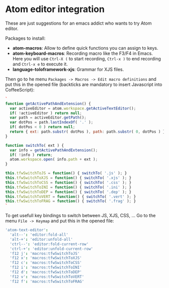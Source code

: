 # Atom editor integration

These are just suggestions for an emacs addict who wants to try Atom editor.

Packages to install:
* __atom-macros__: Allow to define quick functions you can assign to keys.
* __atom-keyboard-macros__: Recording macro like the F3/F4 in Emacs. Here you will use `Ctrl-X (` to start recording, `Ctrl-x )`
to end recording and `Ctrl-x e` to execute it.
* __language-toloframework-xjs__: Grammar for XJS files.

Then go to he menu `Packages -> Macros -> Edit macro definitions` and put this in the opened file (backticks are mandatory to insert Javascript into CoffeeScript):
```coffee
`
function getActivePathAndExtension() {
  var activeEditor = atom.workspace.getActiveTextEditor();
  if( !activeEditor ) return null;
  var path = activeEditor.getPath();
  var dotPos = path.lastIndexOf( '.' );
  if( dotPos < 0 ) return null;
  return { ext: path.substr( dotPos ), path: path.substr( 0, dotPos ) };
}

function switchTo( ext ) {
  var info = getActivePathAndExtension();
  if( !info ) return;
  atom.workspace.open( info.path + ext );
}

this.tfwSwitchToJS = function() { switchTo( '.js' ); }
this.tfwSwitchToXJS = function() { switchTo( '.xjs' ); }
this.tfwSwitchToCSS = function() { switchTo( '.css' ); }
this.tfwSwitchToINI = function() { switchTo( '.ini' ); }
this.tfwSwitchToDEP = function() { switchTo( '.dep' ); }
this.tfwSwitchToVERT = function() { switchTo( '.vert' ); }
this.tfwSwitchToFRAG = function() { switchTo( '.frag' ); }
`
```

To get usefull key bindings to switch between JS, XJS, CSS, ... Go to the menu `File -> Keymap` and put this in the opened file:
```coffee
'atom-text-editor':
  'alt--': 'editor:fold-all'
  'alt-+': 'editor:unfold-all'
  'ctrl--': 'editor:fold-current-row'
  'ctrl-+': 'editor:unfold-current-row'
  'f12 j': 'macros:tfwSwitchToJS'
  'f12 x': 'macros:tfwSwitchToXJS'
  'f12 c': 'macros:tfwSwitchToCSS'
  'f12 i': 'macros:tfwSwitchToINI'
  'f12 d': 'macros:tfwSwitchToDEP'
  'f12 v': 'macros:tfwSwitchToVERT'
  'f12 f': 'macros:tfwSwitchToFRAG'
```
